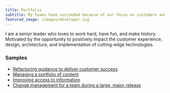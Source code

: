 ```yaml
---
title: Portfolio
subtitle: My teams have succeeded because of our focus on customers and our commitment to simplify. 
featured_image: /images/developer.svg
---
```


I am a senior leader who loves to work hard, have fun, and make history. Motivated by the opportunity to positively impact the customer experience, design, architecture, and implementation of cutting-edge technologies.

### Samples
* [Refactoring guidance to deliver customer success](https://docs.microsoft.com/intune/)
* [Managing a portfolio of content](https://docs.microsoft.com/azure/)
* [Improving access to information](https://docs.microsoft.com/azure/active-directory/)
* [Change management for a team during a large, major release](https://access.redhat.com/documentation/en-us/red_hat_jboss_enterprise_application_platform/7.0/)
